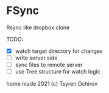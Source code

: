 FSync
=====

Rsync like dropbox clone

TODO:

- [x] watch target directory for changes
- [ ] write server side
- [ ] sync files to remote server
- [ ] use Tree structure for watch logic

home made 2021 (c) Tsyren Ochirov
